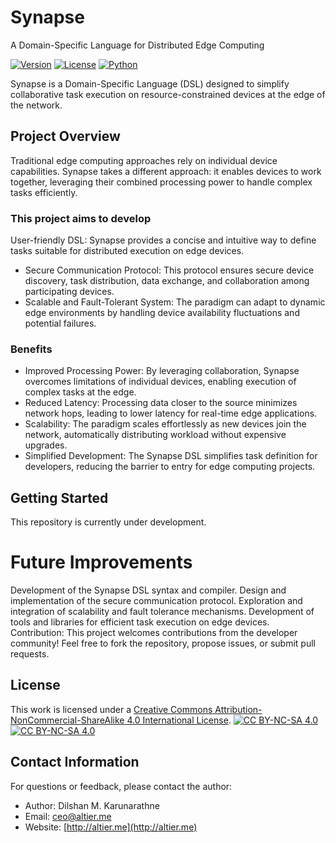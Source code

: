 # Synapse
A Domain-Specific Language for Distributed Edge Computing

[![Version](https://img.shields.io/badge/version-0.1-brightgreen.svg)](https://pypi.org/project/ad-topic-recommender/)
[![License](https://img.shields.io/badge/license-CC%20BY--NC--SA%204.0-blue.svg)](https://creativecommons.org/licenses/by-nc-sa/4.0/)
[![Python](https://img.shields.io/badge/python-3.11-blue.svg)](https://www.python.org/downloads/)

[//]: # ([![Build Status]&#40;https://travis-ci.com/dilshan/synapse.svg?branch=main&#41;]&#40;https://travis-ci.com/dilshan/synapse&#41;)

Synapse is a Domain-Specific Language (DSL) designed to simplify collaborative task execution on resource-constrained 
devices at the edge of the network.

## Project Overview

Traditional edge computing approaches rely on individual device capabilities. Synapse takes a different approach: 
it enables devices to work together, leveraging their combined processing power to handle complex tasks efficiently.

### This project aims to develop

User-friendly DSL: Synapse provides a concise and intuitive way to define tasks suitable for distributed execution on 
edge devices.
- Secure Communication Protocol: This protocol ensures secure device discovery, task distribution, data exchange, and 
collaboration among participating devices.
- Scalable and Fault-Tolerant System: The paradigm can adapt to dynamic edge environments by handling device 
availability fluctuations and potential failures.

### Benefits

- Improved Processing Power: By leveraging collaboration, Synapse overcomes limitations of individual devices, enabling 
execution of complex tasks at the edge.
- Reduced Latency: Processing data closer to the source minimizes network hops, leading to lower latency for real-time 
edge applications.
- Scalability: The paradigm scales effortlessly as new devices join the network, automatically distributing workload 
without expensive upgrades.
- Simplified Development: The Synapse DSL simplifies task definition for developers, reducing the barrier to entry for 
edge computing projects.

## Getting Started

This repository is currently under development.

# Future Improvements

Development of the Synapse DSL syntax and compiler.
Design and implementation of the secure communication protocol.
Exploration and integration of scalability and fault tolerance mechanisms.
Development of tools and libraries for efficient task execution on edge devices.
Contribution:
This project welcomes contributions from the developer community! Feel free to fork the repository, propose issues, or submit pull requests.

## License

This work is licensed under a
[Creative Commons Attribution-NonCommercial-ShareAlike 4.0 International License][cc-by-nc-sa].
[![CC BY-NC-SA 4.0][cc-by-nc-sa-shield]][cc-by-nc-sa]  
[![CC BY-NC-SA 4.0][cc-by-nc-sa-image]][cc-by-nc-sa] 

[cc-by-nc-sa]: http://creativecommons.org/licenses/by-nc-sa/4.0/
[cc-by-nc-sa-image]: https://licensebuttons.net/l/by-nc-sa/4.0/88x31.png
[cc-by-nc-sa-shield]: https://img.shields.io/badge/License-CC%20BY--NC--SA%204.0-lightgrey.svg

## Contact Information

For questions or feedback, please contact the author:

- Author: Dilshan M. Karunarathne
- Email: ceo@altier.me
- Website: [http://altier.me](http://altier.me)
